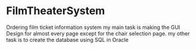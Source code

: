 # FilmTheaterSystem
Ordering film ticket information system
my main task is making the GUI Design for almost every page except for the chair selection page. 
my other task is to create the database using SQL in Oracle
